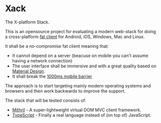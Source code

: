# Xack
The X-platform Stack. 

This is an opensource project for evaluating a modern web-stack for doing a cross-platform [fat client](https://en.wikipedia.org/wiki/Fat_client) for Android, iOS, Windows, Mac and Linux. 

It shall be a no-compromise fat client meaning that:
* It cannot depend on a server (beacuse on mobile you can't assume having a network connection)
* The user interface shall be immersive and with a great quality based on [Material Design](https://www.google.com/design/spec/material-design/introduction.html).
* It shall break the [1000ms mobile barrier](http://alistapart.com/blog/post/breaking-the-1000ms-time-to-glass-mobile-barrier)

The approach is to start targeting mainly modern operating systems and browsers and then work backwards to improve the support.

The stack that will be tested consists of:
* [Mithril](https://github.com/lhorie/mithril.js) - A super-lightweight virtual DOM MVC client framework.
* [TypeScript](http://www.typescriptlang.org/) - Finally a real language instead of (on top of) JavaScript.
